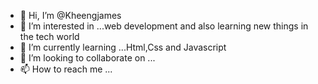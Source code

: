 - 👋 Hi, I’m @Kheengjames
- 👀 I’m interested in ...web development and also learning new things in the tech world 
- 🌱 I’m currently learning ...Html,Css and Javascript
- 💞️ I’m looking to collaborate on ...
- 📫 How to reach me ...

<!---
Kheengjames/Kheengjames is a ✨ special ✨ repository because its `README.md` (this file) appears on your GitHub profile.
You can click the Preview link to take a look at your changes.
--->
